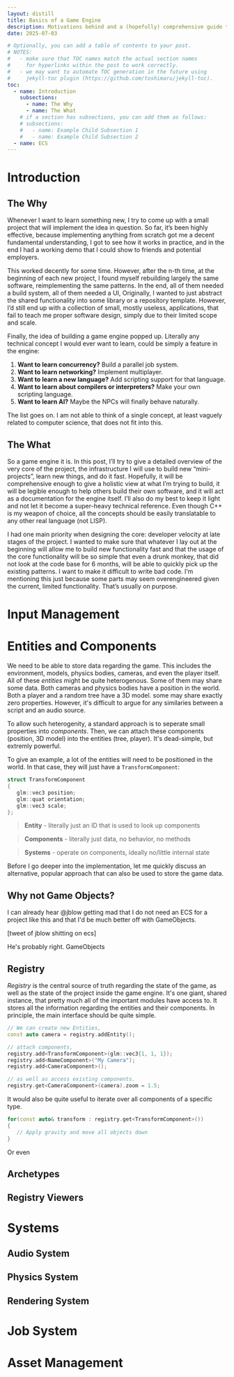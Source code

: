 ```yaml
---
layout: distill
title: Basics of a Game Engine
description: Motivations behind and a (hopefully) comprehensive guide to building foundations for a full-fledged game engine
date: 2025-07-03

# Optionally, you can add a table of contents to your post.
# NOTES:
#   - make sure that TOC names match the actual section names
#     for hyperlinks within the post to work correctly.
#   - we may want to automate TOC generation in the future using
#     jekyll-toc plugin (https://github.com/toshimaru/jekyll-toc).
toc:
  - name: Introduction
    subsections:
      - name: The Why
      - name: The What
    # if a section has subsections, you can add them as follows:
    # subsections:
    #   - name: Example Child Subsection 1
    #   - name: Example Child Subsection 2
  - name: ECS
---
```


# Introduction

## The Why

Whenever I want to learn something new, I try to come up with a small project that will implement the idea in question. So far, it’s been highly effective, because implementing anything from scratch got me a decent fundamental understanding, I got to see how it works in practice, and in the end I had a working demo that I could show to friends and potential employers.

This worked decently for some time. However, after the n-th time, at the beginning of each new project, I found myself rebuilding largely the same software, reimplementing the same patterns. In the end, all of them needed a build system, all of them needed a UI, Originally, I wanted to just abstract the shared functionality into some library or a repository template. However, I’d still end up with a collection of small, mostly useless, applications, that fail to teach me proper software design, simply due to their limited scope and scale.

Finally, the idea of building a game engine popped up. Literally any technical concept I would ever want to learn, could be simply a feature in the engine:
1. **Want to learn concurrency?** Build a parallel job system.
2. **Want to learn networking?** Implement multiplayer.
3. **Want to learn a new language?** Add scripting support for that language.
4. **Want to learn about compilers or interpreters?** Make your own scripting language.
5. **Want to learn AI?** Maybe the NPCs will finally behave naturally.

The list goes on. I am not able to think of a single concept, at least vaguely related to computer science, that does not fit into this.

## The What

So a game engine it is. In this post, I’ll try to give a detailed overview of the very core of the project, the infrastructure I will use to build new “mini-projects”, learn new things, and do it fast. Hopefully, it will be comprehensive enough to give a holistic view at what I’m trying to build, it will be legible enough to help others build their own software, and it will act as a documentation for the engine itself. I’ll also do my best to keep it light and not let it become a super-heavy technical reference. Even though C++ is my weapon of choice, all the concepts should be easily translatable to any other real language (not LISP).

I had one main priority when designing the core: developer velocity at late stages of the project. I wanted to make sure that whatever I lay out at the beginning will allow me to build new functionality fast and that the usage of the core functionality will be so simple that even a drunk monkey, that did not look at the code base for 6 months, will be able to quickly pick up the existing patterns. I want to make it difficult to write bad code. I’m mentioning this just because some parts may seem overengineered given the current, limited functionality. That’s usually on purpose.

# Input Management

# Entities and Components
We need to be able to store data regarding the game.
This includes the environment, models, physics bodies, cameras, and even the player itself.
All of these _entities_ might be quite heterogenous. 
Some of them may share some data.
Both cameras and physics bodies have a position in the world.
Both a player and a random tree have a 3D model.
some may share exactly zero properties.
However, it's difficult to argue for any similaries between a script and an audio source.

To allow such heterogenity, a standard approach is to seperate small properties into _components_. Then, we can attach these components (position, 3D model) into the entities (tree, player). It's dead-simple, but extremly powerful.

To give an example, a lot of the entities will need to be positioned in the world.
In that case, they will just have a `TransformComponent`:

```cpp
struct TransformComponent
{
   glm::vec3 position;
   glm::quat orientation;
   glm::vec3 scale;
};
```

> **Entity** - literally just an ID that is used to look up components

> **Components** - literally just data, no behavior, no methods

> **Systems** - operate on components, ideally no/little internal state

Before I go deeper into the implementation, let me quickly discuss an alternative, popular approach that can also be used to store the game data.

## Why not Game Objects?
I can already hear @jblow getting mad that I do not need an ECS for a project like this and that I'd be much better off with GameObjects.

[tweet of jblow shitting on ecs]

He's probably right. GameObjects

## Registry
_Registry_ is the central source of truth regarding the state of the game, as well as the state of the project inside the game engine.
It's one giant, shared instance, that pretty much all of the important modules have access to.
It stores all the information regarding the entities and their components.
In principle, the main interface should be quite simple.

```cpp
// We can create new Entities,
const auto camera = registry.addEntity();

// attach components,
registry.add<TransformComponent>(glm::vec3{1, 1, 1});
registry.add<NameComponent>("My Camera");
registry.add<CameraComponent>();

// as well as access existing components.
registry.get<CameraComponent>(camera).zoom = 1.5;
```

It would also be quite useful to iterate over all components of a specific type.
```cpp
for(const auto& transform : registry.get<TransformComponent>())
{
   // Apply gravity and move all objects down
}
```

Or even 

## Archetypes

## Registry Viewers

# Systems

## Audio System

## Physics System

## Rendering System


# Job System

# Asset Management

